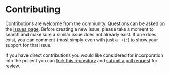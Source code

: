 Contributing
============

Contributions are welcome from the community. Questions can be asked on the
[issues page][1]. Before creating a new issue, please take a moment to search
and make sure a similar issue does not already exist. If one does exist, you
can comment (most simply even with just a `:+1:`) to show your support for that
issue.

If you have direct contributions you would like considered for incorporation
into the project you can [fork this repository][2] and
[submit a pull request][3] for review.



[1]: https://github.com/usgs-makerspace/makerspace-vue2leaflet-example/issues
[2]: https://help.github.com/articles/fork-a-repo/
[3]: https://help.github.com/articles/about-pull-requests/
